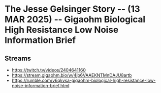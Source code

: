 # The Jesse Gelsinger Story -- (13 MAR 2025) -- Gigaohm Biological High Resistance Low Noise Information Brief

## Streams
- https://twitch.tv/videos/2404641160
- https://stream.gigaohm.bio/w/4jb6VAAEKNTMnDAJU8artb
- https://rumble.com/v6qkvsa-gigaohm-biological-high-resistance-low-noise-information-brief.html

